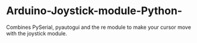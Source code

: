 # Arduino-Joystick-module-Python-
Combines PySerial, pyautogui and the re module to make your cursor move with the joystick module.

